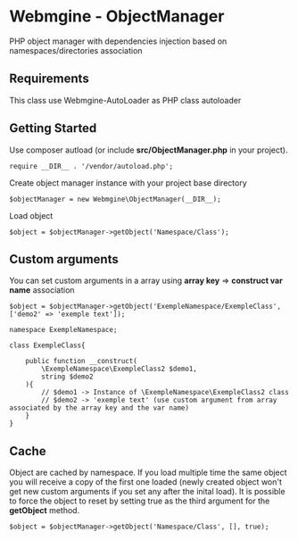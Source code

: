 # Webmgine - ObjectManager

PHP object manager with dependencies injection based on namespaces/directories association

## Requirements

This class use Webmgine-AutoLoader as PHP class autoloader

## Getting Started

Use composer autload (or include **src/ObjectManager.php** in your project).
```
require __DIR__ . '/vendor/autoload.php';
```

Create object manager instance with your project base directory
```
$objectManager = new Webmgine\ObjectManager(__DIR__);
```

Load object
```
$object = $objectManager->getObject('Namespace/Class');
```

## Custom arguments

You can set custom arguments in a array using **array key** => **construct var name** association
```
$object = $objectManager->getObject('ExempleNamespace/ExempleClass', ['demo2' => 'exemple text']);
```
```
namespace ExempleNamespace;

class ExempleClass{

    public function __construct(
        \ExempleNamespace\ExempleClass2 $demo1,
        string $demo2
    ){
        // $demo1 -> Instance of \ExempleNamespace\ExempleClass2 class
        // $demo2 -> 'exemple text' (use custom argument from array associated by the array key and the var name)
    }
}
```

## Cache

Object are cached by namespace. If you load multiple time the same object you will receive a copy of the first one loaded (newly created object won't get new custom arguments if you set any after the inital load). It is possible to force the object to reset by setting true as the third argument for the **getObject** method.
```
$object = $objectManager->getObject('Namespace/Class', [], true);
```